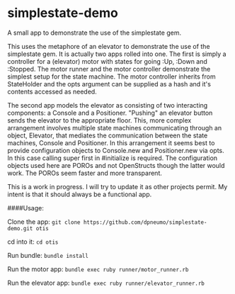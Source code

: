 # simplestate-demo
A small app to demonstrate the use of the simplestate gem.

This uses the metaphore of an elevator to demonstrate the use of the simplestate gem. It is actually two apps rolled into one. The first is simply a controller for a (elevator) motor with states for going :Up, :Down and :Stopped. The motor runner and the motor controller demonstrate the simplest setup for the state machine. The motor controller inherits from StateHolder and the opts argument can be supplied as a hash and it's contents accessed as needed.

The second app models the elevator as consisting of two interacting components: a Console and a Positioner. "Pushing" an elevator button sends the elevator to the appropriate floor. This, more complex arrangement involves multiple state machines communicating through an object, Elevator, that mediates the communication between the state machines, Console and Positioner. In this arrangement it seems best to provide configuration objects to Console.new and Positioner.new via opts. In this case calling super first in #initialize is required. The configuration objects used here are POROs and not OpenStructs though the latter would work. The POROs seem faster and more transparent.


This is a work in progress. I will try to update it as other projects permit. My intent is that it should always be a functional app.

####Usage:

  Clone the app: ```git clone https://github.com/dpneumo/simplestate-demo.git otis```

  cd into it: ```cd otis```

  Run bundle: ```bundle install```

  Run the motor app: ```bundle exec ruby runner/motor_runner.rb```

  Run the elevator app: ```bundle exec ruby runner/elevator_runner.rb```
